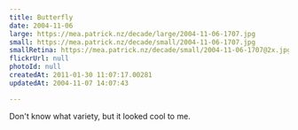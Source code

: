 ```yaml
---
title: Butterfly
date: 2004-11-06
large: https://mea.patrick.nz/decade/large/2004-11-06-1707.jpg
small: https://mea.patrick.nz/decade/small/2004-11-06-1707.jpg
smallRetina: https://mea.patrick.nz/decade/small/2004-11-06-1707@2x.jpg
flickrUrl: null
photoId: null
createdAt: 2011-01-30 11:07:17.00281
updatedAt: 2004-11-07 14:07:43

---
```

Don't know what variety, but it looked cool to me.
